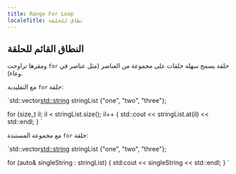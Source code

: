 ```yaml
---
title: Range For Loop
localeTitle: نطاق للحلقة
---
```

## النطاق القائم للحلقة

ومقرها تراوحت `for` حلقة يسمح سهلة حلقات على مجموعة من العناصر (مثل عناصر في وعاء).

مع التقليدية `for` حلقة:

 `std::vector<std::string> stringList {"one", "two", "three"}; 
 
 for (size_t il; il < stringList.size(); il++ 
 { 
  std::cout << stringList.at(il) << std::endl; 
 } 
` 

مع مجموعة المستندة `for` حلقة:

 `std::vector<std::string> stringList {"one", "two", "three"}; 
 
 for (auto& singleString : stringList) 
 { 
  std:cout << singleString << std::endl; 
 } 
`